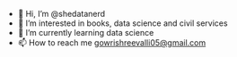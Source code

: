 - 👋 Hi, I’m @shedatanerd
- 👀 I’m interested in books, data science and civil services
- 🌱 I’m currently learning data science
- 📫 How to reach me gowrishreevalli05@gmail.com

<!---
shedatanerd/shedatanerd is a ✨ special ✨ repository because its `README.md` (this file) appears on your GitHub profile.
You can click the Preview link to take a look at your changes.
--->

